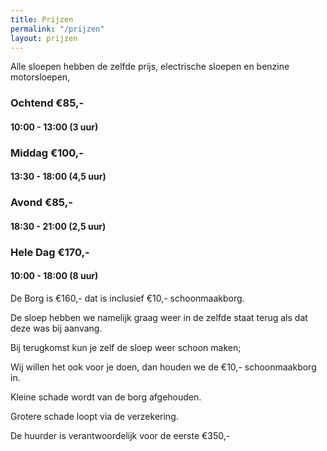 ```yaml
---
title: Prijzen
permalink: "/prijzen"
layout: prijzen
---
```


Alle sloepen hebben de zelfde prijs, electrische sloepen en benzine motorsloepen,

### Ochtend €85,- 

#### 10:00 - 13:00 (3 uur)

### Middag €100,-

#### 13:30 - 18:00 (4,5 uur)

###  Avond €85,-

#### 18:30 - 21:00 (2,5 uur)

### Hele Dag €170,-

#### 10:00 - 18:00 (8 uur) 



De Borg is €160,- dat is inclusief €10,- schoonmaakborg.

De sloep hebben we namelijk graag weer in de zelfde staat terug als dat deze was bij aanvang.

Bij terugkomst kun je zelf de sloep weer schoon maken;

Wij willen het ook  voor je doen, dan houden we de €10,- schoonmaakborg in.

Kleine schade wordt van de borg afgehouden.

Grotere schade loopt via de verzekering.

De huurder is verantwoordelijk voor de eerste €350,-

 


